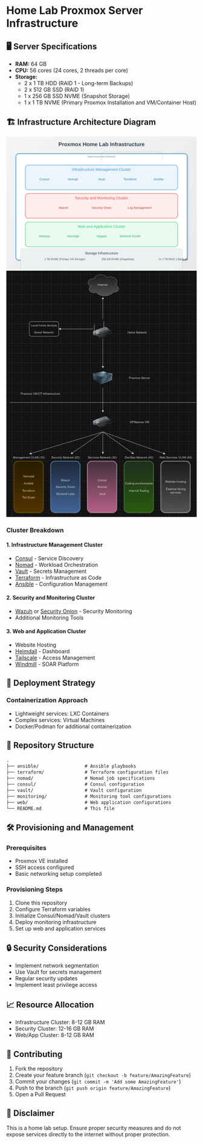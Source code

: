 # Home Lab Proxmox Server Infrastructure

## 🖥️ Server Specifications
- **RAM:** 64 GB
- **CPU:** 56 cores (24 cores, 2 threads per core)
- **Storage:**
  - 2 x 1 TB HDD (RAID 1 - Long-term Backups)
  - 2 x 512 GB SSD (RAID 1)
  - 1 x 256 GB SSD NVME (Snapshot Storage)
  - 1 x 1 TB NVME (Primary Proxmox Installation and VM/Container Host)

## 🏗️ Infrastructure Architecture Diagram

![Proxmox Infrastructure Topology](./assets/infrastructure-topology.svg)
![Proxmox Network Topology](./assets/NetworkTopology.png)

### Cluster Breakdown

#### 1. Infrastructure Management Cluster
- [Consul](https://www.consul.io/) - Service Discovery
- [Nomad](https://www.nomadproject.io/) - Workload Orchestration
- [Vault](https://www.vaultproject.io/) - Secrets Management
- [Terraform](https://www.terraform.io/) - Infrastructure as Code
- [Ansible](https://www.ansible.com/) - Configuration Management

#### 2. Security and Monitoring Cluster
- [Wazuh](https://wazuh.com/) or [Security Onion](https://securityonion.net/) - Security Monitoring
- Additional Monitoring Tools

#### 3. Web and Application Cluster
- Website Hosting
- [Heimdall](https://github.com/linuxserver/Heimdall) - Dashboard
- [Tailscale](https://tailscale.com/) - Access Management
- [Windmill](https://www.windmill.dev/) - SOAR Platform

## 🚀 Deployment Strategy

### Containerization Approach
- Lightweight services: LXC Containers
- Complex services: Virtual Machines
- Docker/Podman for additional containerization

## 📂 Repository Structure
```
.
├── ansible/                 # Ansible playbooks
├── terraform/               # Terraform configuration files
├── nomad/                   # Nomad job specifications
├── consul/                  # Consul configuration
├── vault/                   # Vault configuration
├── monitoring/              # Monitoring tool configurations
├── web/                     # Web application configurations
└── README.md                # This file
```

## 🛠️ Provisioning and Management

### Prerequisites
- Proxmox VE installed
- SSH access configured
- Basic networking setup completed

### Provisioning Steps
1. Clone this repository
2. Configure Terraform variables
3. Initialize Consul/Nomad/Vault clusters
4. Deploy monitoring infrastructure
5. Set up web and application services

## 🔒 Security Considerations
- Implement network segmentation
- Use Vault for secrets management
- Regular security updates
- Implement least privilege access

## 📈 Resource Allocation
- Infrastructure Cluster: 8-12 GB RAM
- Security Cluster: 12-16 GB RAM
- Web/App Cluster: 8-12 GB RAM

## 🤝 Contributing
1. Fork the repository
2. Create your feature branch (`git checkout -b feature/AmazingFeature`)
3. Commit your changes (`git commit -m 'Add some AmazingFeature'`)
4. Push to the branch (`git push origin feature/AmazingFeature`)
5. Open a Pull Request


## 🚧 Disclaimer
This is a home lab setup. Ensure proper security measures and do not expose services directly to the internet without proper protection.

